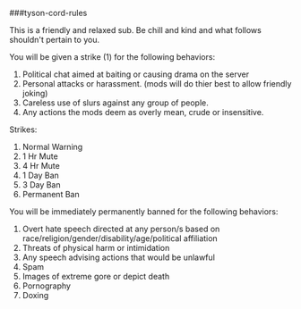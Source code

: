 ###tyson-cord-rules

This is a friendly and relaxed sub.  Be chill and kind and what follows shouldn't pertain to you.

You will be given a strike (1) for the following behaviors:

1. Political chat aimed at baiting or causing drama on the server
2. Personal attacks or harassment. (mods will do thier best to allow friendly joking)
3. Careless use of slurs against any group of people.
4. Any actions the mods deem as overly mean, crude or insensitive.

Strikes:

1.  Normal Warning
2.  1 Hr Mute
3.  4 Hr Mute
4.  1 Day Ban
5.  3 Day Ban
6.  Permanent Ban

You will be immediately permanently banned for the following behaviors:

1.  Overt hate speech directed at any person/s based on race/religion/gender/disability/age/political affiliation
2.  Threats of physical harm or intimidation
3.  Any speech advising actions that would be unlawful
4.  Spam
5.  Images of extreme gore or depict death
6.  Pornography
7.  Doxing
